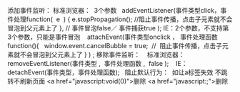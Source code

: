 添加事件监听：
标准浏览器：  3个参数
  addEventListener(事件类型click，事件处理function(  e  ) {
e.stopPropagation(); //阻止事件传播，点击子元素就不会冒泡到父元素上了
}, // 事件冒泡false／ 事件捕获true );
IE：2个参数，不支持第3个参数，只能是事件冒泡
   attachEvent(事件类型onclick ， 事件处理函数function(){
  window.event.cancelBubble = true;  //  阻止事件传播，点击子元素就不会冒泡到父元素上了
} ) ;
移除事件监听：
   标准浏览器：removeEventListener(事件类型 ,  事件处理函数 ,  false );
   IE：detachEvent(事件类型，事件处理函数);
 
阻止默认行为：  如让a标签失效
不跳转不刷新页面
<a href="javascript:void(0)">删除</a>
<a href="javascript:;">删除</a>